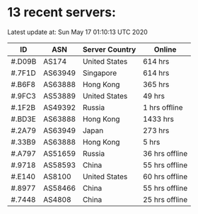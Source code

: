 # 13 recent servers:

Latest update at: Sun May 17 01:10:13 UTC 2020

| ID | ASN | Server Country | Online |
| -- | --- | -------------- | ------ |
| #.D09B | AS174 | United States | 614 hrs |
| #.7F1D | AS63949 | Singapore | 614 hrs |
| #.B6F8 | AS63888 | Hong Kong | 365 hrs |
| #.9FC3 | AS53889 | United States | 49 hrs |
| #.1F2B | AS49392 | Russia | 1 hrs offline |
| #.BD3E | AS63888 | Hong Kong | 1433 hrs |
| #.2A79 | AS63949 | Japan | 273 hrs |
| #.33B9 | AS63888 | Hong Kong | 5 hrs |
| #.A797 | AS51659 | Russia | 36 hrs offline |
| #.9718 | AS58593 | China | 55 hrs offline |
| #.E140 | AS8100 | United States | 60 hrs offline |
| #.8977 | AS58466 | China | 55 hrs offline |
| #.7448 | AS4808 | China | 25 hrs offline |

